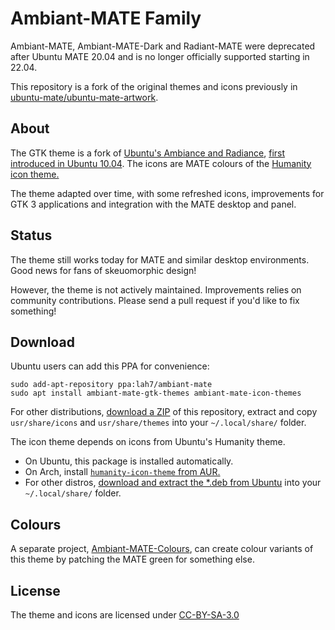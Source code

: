 # Ambiant-MATE Family

Ambiant-MATE, Ambiant-MATE-Dark and Radiant-MATE were deprecated after
Ubuntu MATE 20.04 and is no longer officially supported starting in 22.04.

This repository is a fork of the original themes and icons previously in
[ubuntu-mate/ubuntu-mate-artwork](https://github.com/ubuntu-mate/ubuntu-mate-artwork/tree/e93de69da28407695903d0f879714c9cce2bb10c).

## About

The GTK theme is a fork of [Ubuntu's Ambiance and Radiance](https://bazaar.launchpad.net/~ubuntu-art-pkg/ubuntu-themes/trunk/files),
[first introduced in Ubuntu 10.04](https://www.omgubuntu.co.uk/2010/02/new-theme-for-ubuntu-10-04-human-theme-dropped).
The icons are MATE colours of the [Humanity icon theme.](https://bazaar.launchpad.net/~elementarydesign/humanity/Humanity/files)

The theme adapted over time, with some refreshed icons, improvements for
GTK 3 applications and integration with the MATE desktop and panel.

## Status

The theme still works today for MATE and similar desktop environments.
Good news for fans of skeuomorphic design!

However, the theme is not actively maintained. Improvements relies on community
contributions. Please send a pull request if you'd like to fix something!

## Download

Ubuntu users can add this PPA for convenience:

    sudo add-apt-repository ppa:lah7/ambiant-mate
    sudo apt install ambiant-mate-gtk-themes ambiant-mate-icon-themes

For other distributions, [download a ZIP](https://github.com/lah7/Ambiant-MATE/archive/refs/heads/master.zip)
of this repository, extract and copy `usr/share/icons` and `usr/share/themes` into your `~/.local/share/` folder.

The icon theme depends on icons from Ubuntu's Humanity theme.

* On Ubuntu, this package is installed automatically.
* On Arch, install [`humanity-icon-theme` from AUR.](https://aur.archlinux.org/packages/humanity-icon-theme)
* For other distros, [download and extract the *.deb from Ubuntu](https://packages.ubuntu.com/jammy/humanity-icon-theme) into your `~/.local/share/` folder.

## Colours

A separate project, [Ambiant-MATE-Colours](https://github.com/lah7/Ambiant-MATE-Colours/),
can create colour variants of this theme by patching the MATE green for something else.

## License

The theme and icons are licensed under [CC-BY-SA-3.0](https://creativecommons.org/licenses/by-sa/3.0/)
